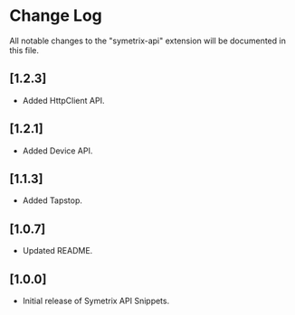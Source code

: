 # Change Log

All notable changes to the "symetrix-api" extension will be documented in this file.

## [1.2.3]

- Added HttpClient API.

## [1.2.1]

- Added Device API.

## [1.1.3]

- Added Tapstop.

## [1.0.7]

- Updated README.

## [1.0.0]

- Initial release of Symetrix API Snippets.
